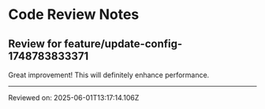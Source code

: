 # Code Review Notes

## Review for feature/update-config-1748783833371

Great improvement! This will definitely enhance performance.

---
Reviewed on: 2025-06-01T13:17:14.106Z